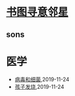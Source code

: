 # [书图寻意邻星](http://wongoo.gitee.io/sons)

## sons
# 医学
* [病毒和细菌](/medicine/virus-and-germ),2019-11-24
* [孩子发烧](/medicine/how-to-handle-fever),2019-11-24
